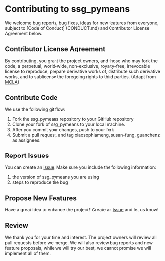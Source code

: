 # Contributing to ssg_pymeans

We welcome bug reports, bug fixes, ideas for new features from everyone, subject to [Code of Conduct] (CONDUCT.md) and Contributor License Agreement below.

## Contributor License Agreement
By contributing, you grant the project owners, and those who may fork the code, a perpetual, world-wide, non-exclusive, royalty-free, irrevocable license to reproduce, prepare derivative works of, distribute such derivative works, and to sublicense the foregoing rights to third parties.
(Adapt from [MCLA](https://opensource.microsoft.com/pdf/microsoft-contribution-license-agreement.pdf))

## Contribute Code
We use the following git flow:
1.	Fork the ssg_pymeans repository to your GitHub repository
2.	Clone your fork of ssg_pymeans to your local machine.
3.	After you commit your changes, push to your fork
4.	Submit a pull request, and tag xiaosophiameng, susan-fung, guanchenz as assignees.

## Report Issues
You can create an [issue](https://github.com/UBC-MDS/ssg_pymeans/issues). Make sure you include the following information:
1. the version of ssg_pymeans you are using
2. steps to reproduce the bug

## Propose New Features
Have a great idea to enhance the project? Create an [issue](https://github.com/UBC-MDS/ssg_pymeans/issues) and let us know!

## Review
We thank you for your time and interest. The project owners will review all pull requests before we merge. We will also review bug reports and new feature proposals, while we will try our best, we cannot promise we will implement all of them.
